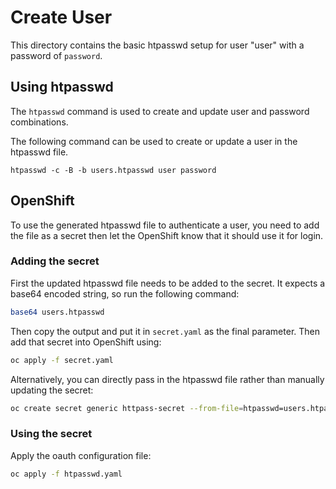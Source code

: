 # Create User

This directory contains the basic htpasswd setup for user "user" with a password of `password`.

## Using htpasswd
The `htpasswd` command is used to create and update user and password combinations. 

The following command can be used to create or update a user in the htpasswd file.

```
htpasswd -c -B -b users.htpasswd user password
```

## OpenShift
To use the generated htpasswd file to authenticate a user, you need to add the file as a secret then let the OpenShift know that it should use it for login.

### Adding the secret
First the updated htpasswd file needs to be added to the secret. It expects a base64 encoded string, so run the following command:

```bash
base64 users.htpasswd
```

Then copy the output and put it in `secret.yaml` as the final parameter. Then add that secret into OpenShift using:

```bash
oc apply -f secret.yaml
```

Alternatively, you can directly pass in the htpasswd file rather than manually updating the secret:

```bash
oc create secret generic httpass-secret --from-file=htpasswd=users.htpasswd -n openshift-config
```

### Using the secret
Apply the oauth configuration file:

```bash
oc apply -f htpasswd.yaml
```

